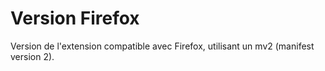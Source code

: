 # Version Firefox
Version de l'extension compatible avec Firefox, utilisant un mv2 (manifest version 2).